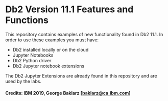 # Db2 Version 11.1 Features and Functions
This repository contains examples of new functionality found in Db2 11.1. In order to use these examples you must have:
* Db2 installed locally or on the cloud
* Jupyter Notebooks 
* Db2 Python driver
* Db2 Jupyter notebook extensions

The Db2 Jupyter Extensions are already found in this repository and are used by the labs.

#### Credits: IBM 2019, George Baklarz [baklarz@ca.ibm.com]
